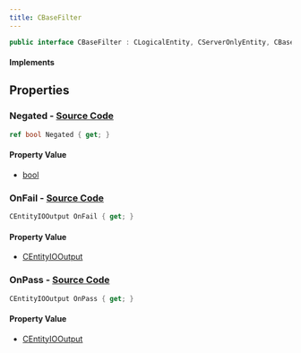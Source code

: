 ```yaml
---
title: CBaseFilter
---
```


```csharp
public interface CBaseFilter : CLogicalEntity, CServerOnlyEntity, CBaseEntity, CEntityInstance, ISchemaClass<CEntityInstance>, ISchemaClass<CBaseEntity>, ISchemaClass<CServerOnlyEntity>, ISchemaClass<CLogicalEntity>, ISchemaClass<CBaseFilter>, ISchemaField, ISchemaClass, INativeHandle
```

#### Implements

## Properties

### **Negated** - [Source Code](https://github.com/swiftly-solution/swiftlys2/blob/main/managed/src/SwiftlyS2.Generated/Schemas/Interfaces/CBaseFilter.cs#L16)

```csharp
ref bool Negated { get; }
```

#### Property Value

- [bool](https://learn.microsoft.com/dotnet/api/system.boolean)

### **OnFail** - [Source Code](https://github.com/swiftly-solution/swiftlys2/blob/main/managed/src/SwiftlyS2.Generated/Schemas/Interfaces/CBaseFilter.cs#L20)

```csharp
CEntityIOOutput OnFail { get; }
```

#### Property Value

- [CEntityIOOutput](/docs/api/shared/schemadefinitions/centityiooutput)

### **OnPass** - [Source Code](https://github.com/swiftly-solution/swiftlys2/blob/main/managed/src/SwiftlyS2.Generated/Schemas/Interfaces/CBaseFilter.cs#L18)

```csharp
CEntityIOOutput OnPass { get; }
```

#### Property Value

- [CEntityIOOutput](/docs/api/shared/schemadefinitions/centityiooutput)

